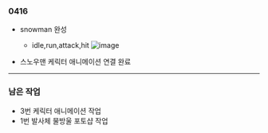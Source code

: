 ### 0416  


- snowman 완성
  - idle,run,attack,hit
![image](https://github.com/s8st/20240320FinalProject/assets/153998744/1dd53adb-effc-4246-b756-67c7eb8ab4c5)

- 스노우맨 케릭터 애니메이션 연결 완료

--- 
### 남은 작업
- 3번 케릭터 애니메이션 작업
- 1번 발사체 물방울 포토샵 작업
